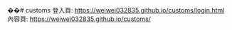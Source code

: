 ��#   c u s t o m s 
 登入頁: https://weiwei032835.github.io/customs/login.html
 內容頁: https://weiwei032835.github.io/customs/
